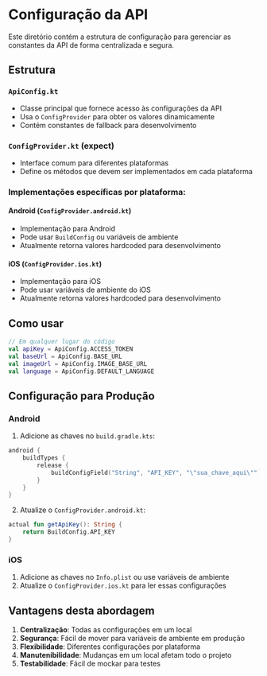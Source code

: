 # Configuração da API

Este diretório contém a estrutura de configuração para gerenciar as constantes da API de forma centralizada e segura.

## Estrutura

### `ApiConfig.kt`
- Classe principal que fornece acesso às configurações da API
- Usa o `ConfigProvider` para obter os valores dinamicamente
- Contém constantes de fallback para desenvolvimento

### `ConfigProvider.kt` (expect)
- Interface comum para diferentes plataformas
- Define os métodos que devem ser implementados em cada plataforma

### Implementações específicas por plataforma:

#### Android (`ConfigProvider.android.kt`)
- Implementação para Android
- Pode usar `BuildConfig` ou variáveis de ambiente
- Atualmente retorna valores hardcoded para desenvolvimento

#### iOS (`ConfigProvider.ios.kt`)
- Implementação para iOS
- Pode usar variáveis de ambiente do iOS
- Atualmente retorna valores hardcoded para desenvolvimento

## Como usar

```kotlin
// Em qualquer lugar do código
val apiKey = ApiConfig.ACCESS_TOKEN
val baseUrl = ApiConfig.BASE_URL
val imageUrl = ApiConfig.IMAGE_BASE_URL
val language = ApiConfig.DEFAULT_LANGUAGE
```

## Configuração para Produção

### Android
1. Adicione as chaves no `build.gradle.kts`:
```kotlin
android {
    buildTypes {
        release {
            buildConfigField("String", "API_KEY", "\"sua_chave_aqui\"")
        }
    }
}
```

2. Atualize o `ConfigProvider.android.kt`:
```kotlin
actual fun getApiKey(): String {
    return BuildConfig.API_KEY
}
```

### iOS
1. Adicione as chaves no `Info.plist` ou use variáveis de ambiente
2. Atualize o `ConfigProvider.ios.kt` para ler essas configurações

## Vantagens desta abordagem

1. **Centralização**: Todas as configurações em um local
2. **Segurança**: Fácil de mover para variáveis de ambiente em produção
3. **Flexibilidade**: Diferentes configurações por plataforma
4. **Manutenibilidade**: Mudanças em um local afetam todo o projeto
5. **Testabilidade**: Fácil de mockar para testes
